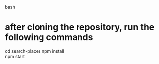 bash
# after cloning the repository, run the following commands 

cd search-places
npm install  
npm start
